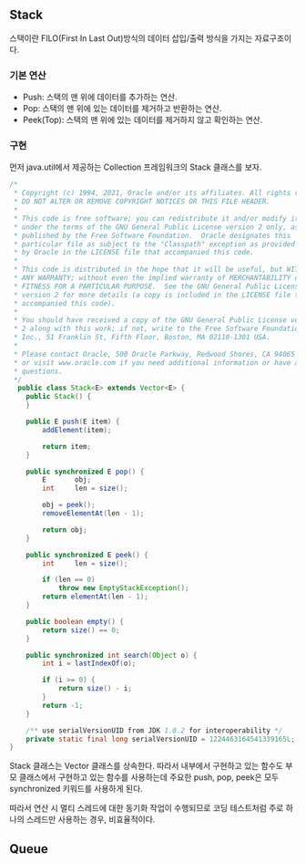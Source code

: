 ## Stack

스택이란 FILO(First In Last Out)방식의 데이터 삽입/출력 방식을 가지는 자료구조이다. 

### 기본 연산
- Push: 스택의 맨 위에 데이터를 추가하는 연산.
- Pop: 스택의 맨 위에 있는 데이터를 제거하고 반환하는 연산.
- Peek(Top): 스택의 맨 위에 있는 데이터를 제거하지 않고 확인하는 연산.
### 구현

먼저 java.util에서 제공하는 Collection 프레임워크의 Stack 클래스를 보자. 
```java
/*
 * Copyright (c) 1994, 2021, Oracle and/or its affiliates. All rights reserved.
 * DO NOT ALTER OR REMOVE COPYRIGHT NOTICES OR THIS FILE HEADER.
 *
 * This code is free software; you can redistribute it and/or modify it
 * under the terms of the GNU General Public License version 2 only, as
 * published by the Free Software Foundation.  Oracle designates this
 * particular file as subject to the "Classpath" exception as provided
 * by Oracle in the LICENSE file that accompanied this code.
 *
 * This code is distributed in the hope that it will be useful, but WITHOUT
 * ANY WARRANTY; without even the implied warranty of MERCHANTABILITY or
 * FITNESS FOR A PARTICULAR PURPOSE.  See the GNU General Public License
 * version 2 for more details (a copy is included in the LICENSE file that
 * accompanied this code).
 *
 * You should have received a copy of the GNU General Public License version
 * 2 along with this work; if not, write to the Free Software Foundation,
 * Inc., 51 Franklin St, Fifth Floor, Boston, MA 02110-1301 USA.
 *
 * Please contact Oracle, 500 Oracle Parkway, Redwood Shores, CA 94065 USA
 * or visit www.oracle.com if you need additional information or have any
 * questions.
 */
  public class Stack<E> extends Vector<E> {
    public Stack() {
    }

    public E push(E item) {
        addElement(item);

        return item;
    }

    public synchronized E pop() {
        E       obj;
        int     len = size();

        obj = peek();
        removeElementAt(len - 1);

        return obj;
    }

    public synchronized E peek() {
        int     len = size();

        if (len == 0)
            throw new EmptyStackException();
        return elementAt(len - 1);
    }

    public boolean empty() {
        return size() == 0;
    }

    public synchronized int search(Object o) {
        int i = lastIndexOf(o);

        if (i >= 0) {
            return size() - i;
        }
        return -1;
    }

    /** use serialVersionUID from JDK 1.0.2 for interoperability */
    private static final long serialVersionUID = 1224463164541339165L;
}
```
Stack 클래스는 Vector 클래스를 상속한다. 따라서 내부에서 구현하고 있는 함수도 부모 클래스에서
구현하고 있는 함수를 사용하는데 주요한 push, pop, peek은 모두 synchronized 키워드를 사용하게 된다. 

따라서 연산 시 멀티 스레드에 대한 동기화 작업이 수행되므로 코딩 테스트처럼 주로 하나의 스레드만 사용하는 경우, 비효율적이다. 




## Queue
